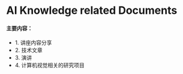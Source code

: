 <!DOCTYPE html>
<html>
<body>
<h1>AI Knowledge related Documents</h1>  
  <h4>主要内容：</h4>
<ul>
  <li>1. 讲座内容分享</li>
  <li>2. 技术文章</li>
  <li>3. 演讲</li>
  <li>4. 计算机视觉相关的研究项目</li>
</ul>
</body>
</html>
